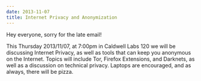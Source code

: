 ```yaml
---
date: 2013-11-07
title: Internet Privacy and Anonymization
---
```

Hey everyone, sorry for the late email!

This Thursday 2013/11/07, at 7:00pm in Caldwell Labs 120 we will be discussing Internet Privacy, as well as tools that can keep you anonymous on the Internet. Topics will include Tor, Firefox Extensions, and Darknets, as well as a discussion on technical privacy.
Laptops are encouraged, and as always, there will be pizza.
